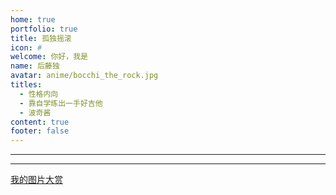 ```yaml
---
home: true
portfolio: true
title: 孤独摇滚
icon: #
welcome: 你好，我是
name: 后藤独
avatar: anime/bocchi_the_rock.jpg
titles:
  - 性格内向
  - 靠自学练出一手好吉他
  - 波奇酱
content: true
footer: false
---
```


---

---

[我的图片大赏](https://bloggersht.com.cn/anime/album/bocchi/index.html)